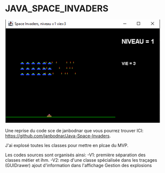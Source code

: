 # JAVA_SPACE_INVADERS

![Screenshot](space_invaders_sreenshot.png)


Une reprise du code sce de janbodnar que vous pourrez trouver ICI: https://github.com/janbodnar/Java-Space-Invaders.

J'ai explosé toutes les classes pour mettre en plcae du MVP.


Les codes sources sont organisés ainsi:
-V1: première séparation des classes métier et ihm.
-V2: mep d'une classe spécialisée dans les traçages (GUIDrawer)
     ajout d'information dans l'affichage
     Gestion des explosions
   
